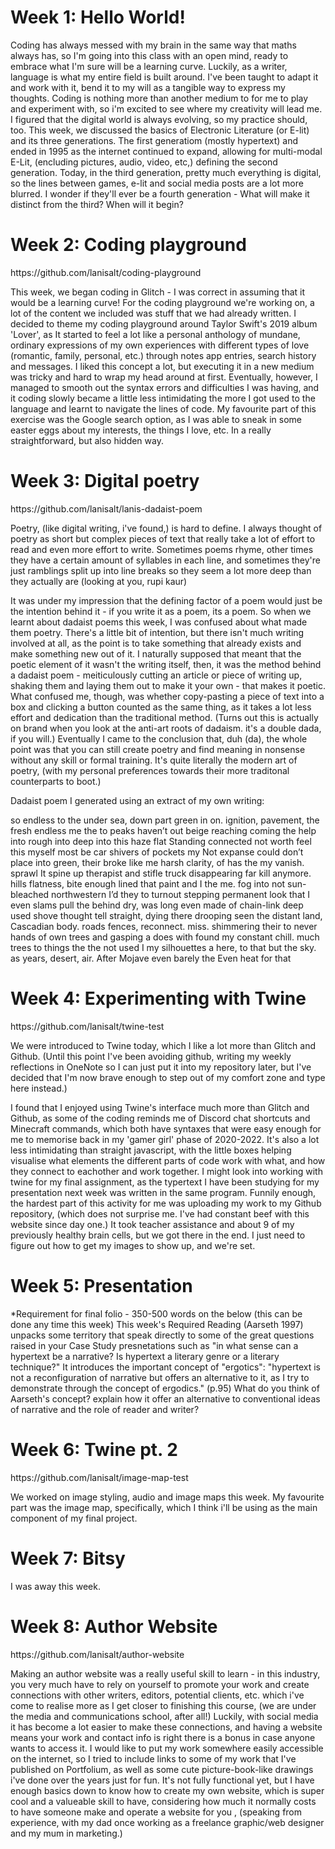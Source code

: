 # Week 1: Hello World!
<p>
Coding has always messed with my brain in the same way that maths always has, so I'm going into this class with an open mind, ready to embrace what I'm sure will be a learning curve. Luckily, as a writer, language is what my entire field is built around. I've been taught to adapt it and work with it, bend it to my will as a tangible way to express my thoughts. Coding is nothing more than another medium to for me to play and experiment with, so i'm excited to see where my creativity will lead me. I figured that the digital world is always evolving, so my practice should, too. 
This week, we discussed the basics of Electronic Literature (or E-lit) and its three generations. The first generatiom (mostly hypertext) and ended in 1995 as the internet continued to expand, allowing for multi-modal E-Lit, (encluding pictures, audio, video, etc,) defining the second generation. Today, in the third generation, pretty much everything is digital, so the lines between games, e-lit and social media posts are a lot more blurred. I wonder if they'll ever be a fourth generation - What will make it distinct from the third? When will it begin? 
</p>

# Week 2: Coding playground
<p>
https://github.com/lanisalt/coding-playground
</p>

<p>
This week, we began coding in Glitch - I was correct in assuming that it would be a learning curve! For the coding playground we're working on, a lot of the content we included was stuff that we had already written. I decided to theme my coding playground around Taylor Swift's 2019 album 'Lover', as It started to feel a lot like a personal anthology of mundane, ordinary expressions of my own experiences with different types of love (romantic, family, personal, etc.) through notes app entries, search history and messages. I liked this concept a lot, but executing it in a new medium was tricky and hard to wrap my head around at first. Eventually, however, I managed to smooth out the syntax errors and difficulties I was having, and it coding slowly became a little less intimidating the more I got used to the language and learnt to navigate the lines of code. My favourite part of this exercise was the Google search option, as I was able to sneak in some easter eggs about my interests, the things I love, etc. In a really straightforward, but also hidden way. 
</p>


# Week 3: Digital poetry
<p>
https://github.com/lanisalt/lanis-dadaist-poem
</p>

<p>
Poetry, (like digital writing, i've found,) is hard to define. I always thought of poetry as short but complex pieces of text that really take a lot of effort to read and even more effort to write. Sometimes poems rhyme, other times they have a certain amount of syllables in each line, and sometimes they're just 
ramblings
split up into
line breaks 
so they seem a lot more deep
than they actually are
(looking at you, rupi kaur)
</p>

<p>
It was under my impression that the defining factor of a poem would just be the intention behind it - if you write it as a poem, its a poem. So when we learnt about dadaist poems this week, I was confused about what made them poetry. There's a little bit of intention, but there isn't much writing involved at all, as the point is to take something that already exists and make something new out of it. I naturally supposed that meant that the poetic element of it wasn't the writing itself, then, it was the method behind a dadaist poem - meiticulously cutting an article or piece of writing up, shaking them and laying them out to make it your own - that makes it poetic. What confused me, though, was whether copy-pasting a piece of text into a box and clicking a button counted as the same thing, as it takes a lot less effort and dedication than the traditional method. (Turns out this is actually on brand when you look at the anti-art roots of dadaism. it's a double dada, if you will.) Eventually I came to the conclusion that, duh (da), the whole point was that you can still create poetry and find meaning in nonsense without any skill or formal training. It's quite literally the modern art of poetry, (with my personal preferences towards their more traditonal counterparts to boot.)
</p>

<p>
Dadaist poem I generated using an extract of my own writing:
</p>

<p>
so endless to the
under sea,
down
part green in
on. ignition, pavement, the
fresh
endless me
the to peaks
haven’t out beige
reaching coming
the help
into rough into
deep into this
haze flat Standing
connected
not worth feel this
myself
most
be car shivers of
pockets my
Not expanse could
don’t place
into green, their
broke like me
harsh clarity,
of has the
my vanish. sprawl
It spine up therapist
and stifle
truck disappearing
far kill anymore.
hills flatness,
bite enough lined
that paint and
I the me.
fog into
not sun-bleached
northwestern
I’d they
to turnout stepping
permanent look that
I even
slams pull the
behind dry, was long
even made of chain-link
deep used shove thought
tell straight, dying
there drooping seen
the distant land,
Cascadian body. roads
fences, reconnect. miss.
shimmering their
to never
hands of
own trees and
gasping a does
with found my constant
chill. much
trees to
things
the the not
used I
my silhouettes a
here, to that
but the sky.
as
years,
desert, air.
After Mojave even
barely the
Even
heat for that
</p>

# Week 4: Experimenting with Twine
<p>
https://github.com/lanisalt/twine-test
</p>

<p>
We were introduced to Twine today, which I like a lot more than Glitch and Github. (Until this point I've been avoiding github, writing my weekly reflections in OneNote so I can just put it into my repository later, but I've decided that I'm now brave enough to step out of my comfort zone and type here instead.) 
</p>

<p>
I found that I enjoyed using Twine's interface much more than Glitch and Github, as some of the coding reminds me of Discord chat shortcuts and Minecraft commands, which both have syntaxes that were easy enough for me to memorise back in my 'gamer girl' phase of 2020-2022. It's also a lot less intimidating than straight javascript, with the little boxes helping visualise what elements the different parts of code work with what, and how they connect to eachother and work together. I might look into working with twine for my final assignment, as the typertext I have been studying for my presentation next week was written in the same program. Funnily enough, the hardest part of this activity for me was uploading my work to my Github repository, (which does not surprise me. I've had constant beef with this website since day one.) It took teacher assistance and about 9 of my previously healthy brain cells, but we got there in the end. I just need to figure out how to get my images to show up, and we're set.
</p>

# Week 5: Presentation
<p>
*Requirement for final folio - 350-500 words on the below (this can be done any time this week)
This week's Required Reading (Aarseth 1997) unpacks some territory that speak directly to some of the great questions raised in your Case Study presnetations such as "in what sense can a hypertext be a narrative? Is hypertext a literary genre or a literary technique?" It introduces the important concept of "ergotics": "hypertext is not a reconfiguration of narrative but offers an alternative to it, as I try to demonstrate through the concept of ergodics." (p.95) What do you think of Aarseth's concept? explain how it offer an alternative to conventional ideas of narrative and the role of reader and writer?
</p>

# Week 6: Twine pt. 2
<p>
https://github.com/lanisalt/image-map-test
</p>

<p>
We worked on image styling, audio and image maps this week. My favourite part was the image map, specifically, which I think i'll be using as the main component of my final project.
</p>


# Week 7: Bitsy
I was away this week.

# Week 8: Author Website
<p>
https://github.com/lanisalt/author-website
</p>

<p>
Making an author website was a really useful skill to learn - in this industry, you very much have to rely on yourself to promote your work and create connections with other writers, editors, potential clients, etc. which i've come to realise more as I get closer to finishing this course, (we are under the media and communications school, after all!) Luckily, with social media it has become a lot easier to make these connections, and having a website means your work and contact info is right there is a bonus in case anyone wants to access it. I would like to put my work somewhere easily accessible on the internet, so I tried to include links to some of my work that I've published on Portfolium, as well as some cute picture-book-like drawings i've done over the years just for fun. It's not fully functional yet, but I have enough basics down to know how to create my own website, which is super cool and a valueable skill to have, considering how much it normally costs to have someone make and operate a website for you , (speaking from experience, with my dad once working as a freelance graphic/web designer and my mum in marketing.)
</p>
